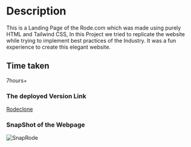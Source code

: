 # Description
This is a Landing Page of the Rode.com which was made using purely HTML and Tailwind CSS, In this Project we tried to replicate the website while trying to implement best practices of the Industry. It was a fun experience to create this elegant website. 

## Time taken

7hours+

### The deployed Version Link

[Rodeclone](https://rode-tailclone-akj.netlify.app/)

### SnapShot of the Webpage

![SnapRode](./rodesnap.png)